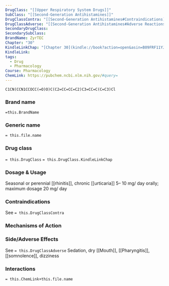 ```yaml
---
DrugClass: "[[Upper Respiratory System Drugs]]"
SubClass: "[[Second-Generation Antihistamines]]"
DrugClassContra: "[[Second-Generation Antihistamines#Contraindications]]"
DrugClassAdverse: "[[Second-Generation Antihistamines#Adverse Reactions]]"
SecondaryDrugClass: 
SecondarySubClass: 
BrandName: ZyrTEC
Chapter: "30"
KindleLinkChap: "[Chapter 30](kindle://book?action=open&asin=B09FRF11YJ&location=15967)"
KindleLink: 
tags:
  - Drug
  - Pharmacology
Course: Pharmacology
ChemLink: https://pubchem.ncbi.nlm.nih.gov/#query=
---
```

```smiles
C1CN(CCN1CCOCC(=O)O)C(C2=CC=CC=C2)C3=CC=C(C=C3)Cl
```

### Brand name
`=this.BrandName`

### Generic name
`= this.file.name`

### Drug class 
`= this.DrugClass`
	`= this.DrugClass.KindleLinkChap`

### Dosage & Usage
Seasonal or perennial [[rhinitis]], chronic [[urticaria]]
5– 10 mg/ day orally; maximum dosage 20 mg/ day

### Contraindications
See `= this.DrugClassContra`

### Mechanisms of Action

### Side/Adverse Effects
See `= this.DrugClassAdverse`
Sedation, dry [[Mouth]], [[Pharyngitis]], [[somnolence]], dizziness

### Interactions

`= this.ChemLink+this.file.name`

